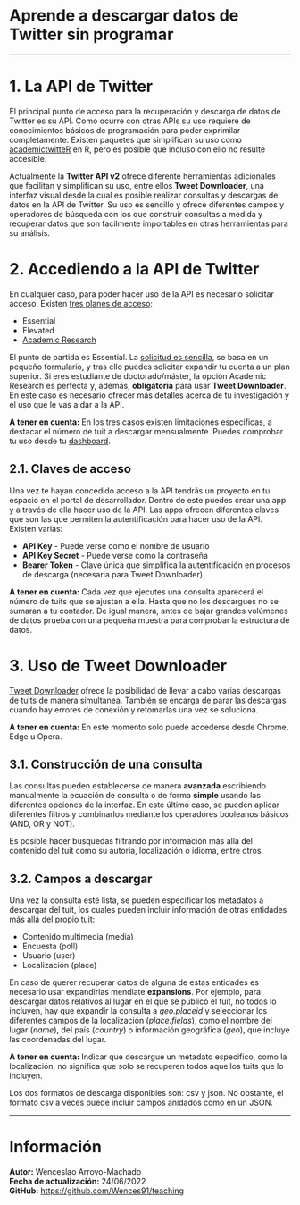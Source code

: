 # Aprende a descargar datos de Twitter sin programar

---

# 1. La API de Twitter
El principal punto de acceso para la recuperación y descarga de datos de Twitter es su API. Como ocurre con otras APIs su uso requiere de conocimientos básicos de programación para poder exprimilar completamente. Existen paquetes que simplifican su uso como [academictwitteR](https://cran.r-project.org/web/packages/academictwitteR/) en R, pero es posible que incluso con ello no resulte accesible.

Actualmente la **Twitter API v2** ofrece diferente herramientas adicionales que facilitan y simplifican su uso, entre ellos **Tweet Downloader**, una interfaz visual desde la cual es posible realizar consultas y descargas de datos en la API de Twitter. Su uso es sencillo y ofrece diferentes campos y operadores de búsqueda con los que construir consultas a medida y recuperar datos que son facilmente importables en otras herramientas para su análisis.

# 2. Accediendo a la API de Twitter
En cualquier caso, para poder hacer uso de la API es necesario solicitar acceso. Existen [tres planes de acceso](https://developer.twitter.com/en/docs/twitter-api/getting-started/about-twitter-api):
+ Essential
+ Elevated
+ [Academic Research](https://developer.twitter.com/en/products/twitter-api/academic-research)

El punto de partida es Essential. La [solicitud es sencilla](https://developer.twitter.com/en/docs/twitter-api/getting-started/getting-access-to-the-twitter-api), se basa en un pequeño formulario, y tras ello puedes solicitar expandir tu cuenta a un plan superior. Si eres estudiante de doctorado/máster, la opción Academic Research es perfecta y, además, **obligatoria** para usar **Tweet Downloader**. En este caso es necesario ofrecer más detalles acerca de tu investigación y el uso que le vas a dar a la API.

**A tener en cuenta:** En los tres casos existen limitaciones especificas, a destacar el número de tuit a descargar mensualmente. Puedes comprobar tu uso desde tu [dashboard](https://developer.twitter.com/en/portal/dashboard).

## 2.1. Claves de acceso
Una vez te hayan concedido acceso a la API tendrás un proyecto en tu espacio en el portal de desarrollador. Dentro de este puedes crear una app y a través de ella hacer uso de la API. Las apps ofrecen diferentes claves que son las que permiten la autentificación para hacer uso de la API. Existen varias:

+ **API Key** - Puede verse como el nombre de usuario
+ **API Key Secret** - Puede verse como la contraseña
+ **Bearer Token** - Clave única que simplifica la autentificación en procesos de descarga (necesaria para Tweet Downloader)

**A tener en cuenta:** Cada vez que ejecutes una consulta aparecerá el número de tuits que se ajustan a ella. Hasta que no los descargues no se sumaran a tu contador. De igual manera, antes de bajar grandes volúmenes de datos prueba con una pequeña muestra para comprobar la estructura de datos.


# 3. Uso de Tweet Downloader
[Tweet Downloader](https://developer.twitter.com/apitools/downloader) ofrece la posibilidad de llevar a cabo varias descargas de tuits de manera simultanea. También se encarga de parar las descargas cuando hay errores de conexión y retomarlas una vez se soluciona.

**A tener en cuenta:** En este momento solo puede accederse desde  Chrome, Edge u Opera.

## 3.1. Construcción de una consulta
Las consultas pueden establecerse de manera **avanzada** escribiendo manualmente la ecuación de consulta o de forma **simple** usando las diferentes opciones de la interfaz. En este último caso, se pueden aplicar diferentes filtros y combinarlos mediante los operadores booleanos básicos (AND, OR y NOT).

Es posible hacer busquedas filtrando por información más allá del contenido del tuit como su autoria, localización o idioma, entre otros.


## 3.2. Campos a descargar
Una vez la consulta esté lista, se pueden especificar los metadatos a descargar del tuit, los cuales pueden incluir información de otras entidades más allá del propio tuit:
+ Contenido multimedia (media)
+ Encuesta (poll)
+ Usuario (user)
+ Localización (place)

En caso de querer recuperar datos de alguna de estas entidades es necesario usar expandirlas mendiate **expansions**. Por ejemplo, para descargar datos relativos al lugar en el que se publicó el tuit, no todos lo incluyen, hay que expandir la consulta a *geo.placeid* y seleccionar los diferentes campos de la localización (*place.fields*), como el nombre del lugar (*name*), del país (*country*) o información geográfica (*geo*), que incluye las coordenadas del lugar.

**A tener en cuenta:** Indicar que descargue un metadato especifico, como la localización, no significa que solo se recuperen todos aquellos tuits que lo incluyen.

Los dos formatos de descarga disponibles son: csv y json. No obstante, el formato csv a veces puede incluir campos anidados como en un JSON.


---

# Información
<div class="alert alert-block alert-info">
    <b>Autor:</b> Wenceslao Arroyo-Machado</br>
    <b>Fecha de actualización:</b> 24/06/2022</br>
    <b>GitHub:</b> <a href="https://github.com/Wences91/teaching">https://github.com/Wences91/teaching</a>
</div>